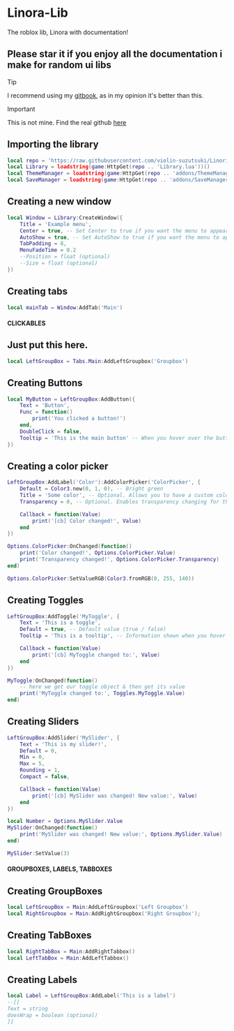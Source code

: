 # Linora-Lib
The roblox lib, Linora with documentation! 
## Please star it if you enjoy all the documentation i make for random ui libs
> [!TIP]
> I recommend using my [gitbook](https://stratxgy.gitbook.io/linora-lib), as in my opinion it's better than this.

> [!IMPORTANT]  
> This is not mine. Find the real github [here](https://github.com/violin-suzutsuki/LinoriaLib)
>
> 
> ## Importing the library
```lua
local repo = 'https://raw.githubusercontent.com/violin-suzutsuki/LinoriaLib/main/'
local Library = loadstring(game:HttpGet(repo .. 'Library.lua'))()
local ThemeManager = loadstring(game:HttpGet(repo .. 'addons/ThemeManager.lua'))()
local SaveManager = loadstring(game:HttpGet(repo .. 'addons/SaveManager.lua'))()
```

## Creating a new window
```lua
local Window = Library:CreateWindow({
    Title = 'Example menu',
    Center = true, -- Set Center to true if you want the menu to appear in the center
    AutoShow = true, -- Set AutoShow to true if you want the menu to appear when it is created
    TabPadding = 8,
    MenuFadeTime = 0.2
    --Position = float (optional)
    --Size = float (optional)
})
```

## Creating tabs
```lua
local mainTab = Window:AddTab('Main')
```
#### CLICKABLES

## Just put this here.
```lua
local LeftGroupBox = Tabs.Main:AddLeftGroupbox('Groupbox')
```


## Creating Buttons
```lua
local MyButton = LeftGroupBox:AddButton({
    Text = 'Button',
    Func = function()
        print('You clicked a button!')
    end,
    DoubleClick = false,
    Tooltip = 'This is the main button' -- When you hover over the button this appears
})
```


## Creating a color picker
```lua
LeftGroupBox:AddLabel('Color'):AddColorPicker('ColorPicker', {
    Default = Color3.new(0, 1, 0), -- Bright green
    Title = 'Some color', -- Optional. Allows you to have a custom color picker title (when you open it)
    Transparency = 0, -- Optional. Enables transparency changing for this color picker (leave as nil to disable)

    Callback = function(Value)
        print('[cb] Color changed!', Value)
    end
})

Options.ColorPicker:OnChanged(function()
    print('Color changed!', Options.ColorPicker.Value)
    print('Transparency changed!', Options.ColorPicker.Transparency)
end)

Options.ColorPicker:SetValueRGB(Color3.fromRGB(0, 255, 140))
```

## Creating Toggles
```lua
LeftGroupBox:AddToggle('MyToggle', {
    Text = 'This is a toggle',
    Default = true, -- Default value (true / false)
    Tooltip = 'This is a tooltip', -- Information shown when you hover over the toggle

    Callback = function(Value)
        print('[cb] MyToggle changed to:', Value)
    end
})

MyToggle:OnChanged(function()
    -- here we get our toggle object & then get its value
    print('MyToggle changed to:', Toggles.MyToggle.Value)
end)
```


## Creating Sliders

```lua
LeftGroupBox:AddSlider('MySlider', {
    Text = 'This is my slider!',
    Default = 0,
    Min = 0,
    Max = 5,
    Rounding = 1,
    Compact = false,

    Callback = function(Value)
        print('[cb] MySlider was changed! New value:', Value)
    end
})

local Number = Options.MySlider.Value
MySlider:OnChanged(function()
    print('MySlider was changed! New value:', Options.MySlider.Value)
end)

MySlider:SetValue(3)
```
#### GROUPBOXES, LABELS, TABBOXES

## Creating GroupBoxes
```lua
local LeftGroupBox = Main:AddLeftGroupbox('Left Groupbox')
local RightGroupbox = Main:AddRightGroupbox('Right Groupbox');
```

## Creating TabBoxes
```lua
local RightTabBox = Main:AddRightTabbox()
local LeftTabBox = Main:AddLeftTabbox()
```

## Creating Labels
```lua
local Label = LeftGroupBox:AddLabel('This is a label')
--[[
Text = string
doesWrap = boolean (optional)
]]
```
